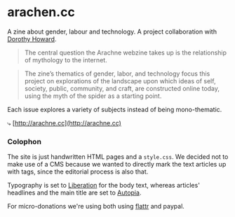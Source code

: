 arachen.cc
================
A zine about gender, labour and technology. A project collaboration with [Dorothy Howard](http://www.dorothyhoward.com).

> The central question the Arachne webzine takes up is the relationship of mythology to the internet.

> The zine’s thematics of gender, labor, and technology focus this project on explorations of the landscape upon which ideas of self, society, public, community, and craft, are constructed online today, using the myth of the spider as a starting point.

Each issue explores a variety of subjects instead of being mono-thematic.

⤷ [http://arachne.cc](http://arachne.cc)

### Colophon

The site is just handwritten HTML pages and a `style.css`.
We decided not to make use of a CMS because we wanted to directly mark the text articles up with tags, since the editorial process is also that.

Typography is set to [Liberation](http://usemodify.com/fonts/liberation/) for the body text, whereas articles' headlines and the main title are set to [Autopia](http://autopia-type.tumblr.com).

For micro-donations we're using both using [flattr](https://flattr.com) and paypal.

